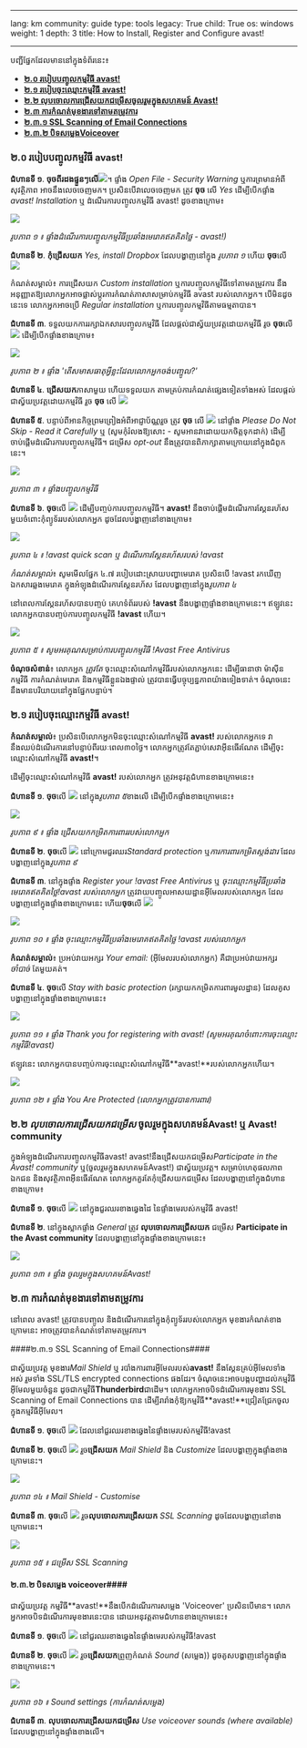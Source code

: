 

---

lang: km
community: guide
type: tools
legacy: True
child: True
os: windows
weight: 1
depth: 3
title: How to Install, Register and Configure avast!

---

បញ្ជីផ្នែកដែលមាននៅក្នុងទំព័រនេះ៖

- [**២.០ របៀបបញ្ចូលកម្មវិធី avast!**](#2.0)
- [**២.១ របៀបចុះឈ្មោះកម្មវិធី avast!**](#2.1)
- [**២.២ លុបចោលការជ្រើសយកជម្រើសចូលរួមក្នុងសហគមន៍ Avast!**](#2.2)
- [**២.៣ ការកំណត់មុខងារទៅតាមតម្រូវការ**](#2.3)
 - [**២.៣.១ SSL Scanning of Email Connections**](#2.3.1)
 - [**២.៣.២ បិទសម្លេងVoiceover**](#2.3.2)

<a name="2.0"></a>
### ២.០ របៀបបញ្ចូលកម្មវិធី avast! ###

**ជំហានទី ១**. **ចុចពីរដងផ្ទួនៗលើ**![](/sbox/screen/avast-en-1/01.png)។ ផ្ទាំង *Open File - Security Warning* ឬការព្រមានអំពីសុវត្ថិភាព អាចនឹងលេចចេញមក។ ប្រសិនបើវាលេចចេញមក ត្រូវ **ចុច** លើ *Yes* ដើម្បីបើកផ្ទាំង *avast! Installation* ឬ ដំណើរការបញ្ចូលកម្មវិធី avast! ដូចខាងក្រោម៖ 


![](/sbox/screen/avast-en-1/03.png)

*រូបភាព ១ ៖ ផ្ទាំងដំណើរការបញ្ចូលកម្មវិធីប្រឆាំងមេរោគឥតគិតថ្លៃ - avast!)*


**ជំហានទី ២**. **កុំជ្រើសយក** *Yes, install Dropbox* ដែលបង្ហាញនៅក្នុង *រូបភាព ១* ហើយ **ចុច**លើ ![](/sbox/screen/avast-en-1/04.png)

កំណត់សម្គាល់៖ ការជ្រើសយក *Custom installation* ឬការបញ្ចូលកម្មវិធីទៅតាមតម្រូវការ នឹងអនុញ្ញាតឱ្យលោកអ្នកអាចផ្លាស់ប្តូរការកំណត់ភាសាសម្រាប់កម្មវិធី avast របស់លោកអ្នក។ បើមិនដូចនេះទេ លោកអ្នកអាចប្រើ *Regular installation* ឬការបញ្ចូលកម្មវិធីតាមធម្មតាបាន។

**ជំហានទី ៣**. ទទួលយកការរក្សាឯកសារបញ្ចូលកម្មវិធី ដែលផ្តល់ជាស្វ័យប្រវត្តដោយកម្មវិធី រូច **ចុច**លើ  ![](/sbox/screen/avast-en-1/05.png) ដើម្បីបើកផ្ទាំងខាងក្រោម៖


![](/sbox/screen/avast-en-1/06.png)

*រូបភាព ២ ៖ ផ្ទាំង 'តើសមាសធាតុអ្វីខ្លះដែលលោកអ្នកចង់បញ្ចូល?'*    


**ជំហានទី ៤**. **ជ្រើសយក**ភាសាមួយ ហើយទទួលយក តាមគ្រប់ការកំណត់ផ្សេងទៀតទាំងអស់ ដែលផ្តល់ជាស្វ័យប្រវត្តដោយកម្មវិធី រួច **ចុច** លើ ![](/sbox/screen/avast-en-1/05.png)

**ជំហានទី ៥**. បន្ទាប់ពីអានកិច្ចព្រមព្រៀងអំពីអាជ្ញាប័ណ្ណរួច ត្រូវ **ចុច** លើ ![](/sbox/screen/avast-en-1/05.png) នៅផ្ទាំង *Please Do Not Skip - Read it Carefully* ឬ (សូមកុំរំលងឱ្យសោះ - សូមអានវាដោយយកចិត្តទុកដាក់) ដើម្បីចាប់ផ្តើមដំណើរការបញ្ចូលកម្មវិធី។ ជម្រើស *opt-out* នឹងត្រូវបានពិភាក្សាតាមក្រោយនៅក្នុងជំពូកនេះ។

![](/sbox/screen/avast-en-1/07.png)

*រូបភាព ៣ ៖ ផ្ទាំងបញ្ចូលកម្មវិធី*


**ជំហានទី ៦**.  **ចុច**លើ ![](/sbox/screen/avast-en-1/08.png) ដើម្បីបញ្ចប់ការបញ្ចូលកម្មវិធី។ **avast!** នឹងចាប់ផ្តើមដំណើរការស្គែនរហ័សមួយចំពោះកុំព្យូទ័ររបស់លោកអ្នក ដូចដែលបង្ហាញនៅខាងក្រោម៖

![](/sbox/screen/avast-en-1/09.png)

*រូបភាព ៤ ៖ !avast quick scan ឬ ដំណើរការស្គែនរហ័សរបស់ !avast*

*កំណត់សម្គាល់*៖ សូមមើលផ្នែក ៤.៧ របៀបដោះស្រាយបញ្ហាមេរោគ ប្រសិនបើ !avast រកឃើញឯកសារឆ្លងមេរោគ ក្នុងអំឡុងដំណើរការស្គែនរហ័ស ដែលបង្ហាញនៅក្នុង*រូបភាព ៤*

នៅពេលការស្គែនរហ័សបានបញ្ចប់ គេហទំព័ររបស់ **!avast** នឹងបង្ហាញផ្ទាំងខាងក្រោមនេះ។ ឥឡូវនេះ លោកអ្នកបានបញ្ចប់ការបញ្ចូលកម្មវិធី **!avast** ហើយ។

![](/sbox/screen/avast-en-1/10.png)

*រូបភាព ៥ ៖ សូមអរគុណសម្រាប់ការបញ្ចូលកម្មវិធី !Avast Free Antivirus*


  **ចំណុចសំខាន់**៖ លោកអ្នក *ត្រូវតែ* ចុះឈ្មោះសំណៅកម្មវិធីរបស់លោកអ្នកនេះ ដើម្បីធានាថា ម៉ាស៊ីនកម្មវិធី ការកំណត់មេរោគ និងកម្មវិធីខ្លួនឯងផ្ទាល់ ត្រូវបានធ្វើបច្ចុប្បន្នភាពយ៉ាងទៀងទាត់។ ចំណុចនេះ នឹងមានបរិយាយនៅក្នុងផ្នែកបន្ទាប់។


<a name="2.1"></a>
### ២.១ របៀបចុះឈ្មោះកម្មវិធី avast! ###

**កំណត់សម្គាល់**៖ ប្រសិនបើលោកអ្នកមិនចុះឈ្មោះសំណៅកម្មវិធី **avast!** របស់លោកអ្នកទេ វានឹងឈប់ដំណើរការនៅបន្ទាប់ពីរយៈពេល៣០ថ្ងៃ។ លោកអ្នកត្រូវតែភ្ជាប់សេវាអ៊ីនធើរណែត ដើម្បីចុះឈ្មោះសំណៅកម្មវិធី **avast!**។

ដើម្បីចុះឈ្មោះសំណៅកម្មវិធី **avast!** របស់លោកអ្នក ត្រូវអនុវត្តជំហានខាងក្រោមនេះ៖

**ជំហានទី ១**. **ចុច**លើ ![](/sbox/screen/avast-en-1/11.png) នៅក្នុង*រូបភាព ៥*ខាងលើ ដើម្បីបើកផ្ទាំងខាងក្រោមនេះ៖

![](/sbox/screen/avast-en-1/12.png)

*រូបភាព ៩ ៖ ផ្ទាំង ជ្រើសយកកម្រិតការពាររបស់លោកអ្នក*


**ជំហានទី ២**. **ចុច**លើ ![](/sbox/screen/avast-en-1/13.png) នៅក្រោមជួរឈរ*Standard protection* ឬ*ការការពារកម្រិតស្តង់ដារ* ដែលបង្ហាញនៅក្នុង*រូបភាព ៩* 

**ជំហានទី ៣**. នៅក្នុងផ្ទាំង *Register your !avast Free Antivirus* ឬ *ចុះឈ្មោះកម្មវិធីប្រឆាំងមេរោគឥតគិតថ្លៃ!avast របស់លោកអ្នក* ត្រូវវាយបញ្ចូលអាសយដ្ឋានអ៊ីមែលរបស់លោកអ្នក ដែលបង្ហាញនៅក្នុងផ្ទាំងខាងក្រោមនេះ ហើយ**ចុច**លើ ![](/sbox/screen/avast-en-1/15.png) 


![](/sbox/screen/avast-en-1/14.png)

*រូបភាព ១០ ៖ ផ្ទាំង ចុះឈ្មោះកម្មវិធីប្រឆាំងមេរោគឥតគិតថ្លៃ !avast របស់លោកអ្នក*

**កំណត់សម្គាល់**៖ ប្រអប់វាយអក្សរ *Your email:* (អ៊ីមែលរបស់លោកអ្នក) គឺជាប្រអប់វាយអក្សរ *ចាំបាច់* តែមួយគត់។ 

**ជំហានទី ៤**. **ចុច**លើ *Stay with basic protection* (រក្សាយកកម្រិតការពារមូលដ្ឋាន) ដែលគូសបង្ហាញនៅក្នុងផ្ទាំងខាងក្រោមនេះ៖  

![](/sbox/screen/avast-en-1/16.png)

*រូបភាព ១១ ៖ ផ្ទាំង Thank you for registering with avast! (សូមអរគុណចំពោះការចុះឈ្មោះកម្មវិធី!avast)*


ឥឡូវនេះ លោកអ្នកបានបញ្ចប់ការចុះឈ្មោះសំណៅកម្មវិធី**avast!**របស់លោកអ្នកហើយ។

![](/sbox/screen/avast-en-1/17.png)

*រូបភាព ១២ ៖ ផ្ទាំង You Are Protected (លោកអ្នកត្រូវបានការពារ)*

<a name="2.2"></a>
### ២.២ *លុបចោលការជ្រើសយកជម្រើស* ចូលរួមក្នុងសហគមន៍Avast! ឬ Avast! community ###

ក្នុងអំឡុងដំណើរការបញ្ចូលកម្មវិធីavast!  avast!នឹងជ្រើសយកជម្រើស*Participate in the Avast! community* ឬ(ចូលរួមក្នុងសហគមន៍Avast!) ជាស្វ័យប្រវត្ត។ សម្រាប់ហេតុផលភាពឯកជន និងសុវត្ថិភាពអ៊ីនធើរណែត លោកអ្នកគួរតែកុំជ្រើសយកជម្រើស ដែលបង្ហាញនៅក្នុងជំហានខាងក្រោម៖

**ជំហានទី ១**. **ចុច**លើ ![](/sbox/screen/avast-en-1/18.png) នៅក្នុងជួរឈរខាងឆ្វេងដៃ នៃផ្ទាំងមេរបស់កម្មវិធី avast!

**ជំហានទី ២**. នៅក្នុងស្លាកផ្ទាំង *General* ត្រូវ **លុបចោលការជ្រើសយក** ជម្រើស **Participate in the Avast community** ដែលបង្ហាញនៅក្នុងផ្ទាំងខាងក្រោមនេះ៖

![](/sbox/screen/avast-en-1/19.png)

*រូបភាព ១៣ ៖ ផ្ទាំង ចូលរួមក្នុងសហគមន៍Avast!*

<a name="2.3"></a>
### ២.៣ ការកំណត់មុខងារទៅតាមតម្រូវការ ###

នៅពេល avast! ត្រូវបានបញ្ចូល និងដំណើរការនៅក្នុងកុំព្យូទ័ររបស់លោកអ្នក មុខងារកំណត់ខាងក្រោមនេះ អាចត្រូវបានកំណត់ទៅតាមតម្រូវការ។ 

<a name="2.3.1"></a>
####២.៣.១ SSL Scanning of Email Connections####

ជាស្វ័យប្រវត្ត មុខងារ*Mail Shield* ឬ របាំងការពារអ៊ីមែលរបស់**avast!** នឹងស្គែនគ្រប់អ៊ីមែលទាំងអស់ រួមទាំង SSL/TLS encrypted connections ផងដែរ។ ចំណុចនេះអាចបង្កបញ្ហាដល់កម្មវិធីអ៊ីមែលមួយចំនួន ដូចជាកម្មវិធី**Thunderbird**ជាដើម។ លោកអ្នកអាចបិទដំណើរការមុខងារ SSL Scanning of Email Connections បាន ដើម្បីរារាំងកុំឱ្យកម្មវិធី**avast!**ជ្រៀតជ្រែកចូលក្នុងកម្មវិធីអ៊ីមែល។ 

**ជំហានទី ១**. **ចុច**លើ ![](/sbox/screen/avast-en-1/18.png) ដែលនៅជួរឈរខាងឆ្វេងនៃផ្ទាំងមេរបស់កម្មវិធី!avast

**ជំហានទី ២**. **ចុច**លើ ![](/sbox/screen/avast-en-1/29.png) រួច**ជ្រើសយក** *Mail Shield* និង *Customize* ដែលបង្ហាញក្នុងផ្ទាំងខាងក្រោមនេះ។ 


![](/sbox/screen/avast-en-1/30.png)

*រូបភាព ១៤ ៖ Mail Shield - Customise*

**ជំហានទី ៣**. **ចុច**លើ ![](/sbox/screen/avast-en-1/31.png) រួច**លុបចោលការជ្រើសយក** *SSL Scanning* ដូចដែលបង្ហាញនៅខាងក្រោមនេះ។  


![](/sbox/screen/avast-en-1/32.png)

*រូបភាព ១៥ ៖ ជម្រើស SSL Scanning*

<a name="2.3.2"></a>
#### ២.៣.២ បិទសម្លេង voiceover####

ជាស្វ័យប្រវត្ត កម្មវិធី**avast!**នឹងបើកដំណើរការសម្លេង 'Voiceover' ប្រសិនបើមាន។ លោកអ្នកអាចបិទដំណើរការមុខងារនេះបាន ដោយអនុវត្តតាមជំហានខាងក្រោមនេះ៖   

**ជំហានទី ១**. **ចុច**លើ ![](/sbox/screen/avast-en-1/18.png) នៅជួរឈរខាងឆ្វេងនៃផ្ទាំងមេរបស់កម្មវិធី!avast

**ជំហានទី ២**. **ចុច**លើ ![](/sbox/screen/avast-en-1/33.png)  រួច**ជ្រើសយក**ព្រួញកំណត់ *Sound* (សម្លេង)) ដូចគូសបង្ហាញនៅក្នុងផ្ទាំងខាងក្រោមនេះ។ 


![](/sbox/screen/avast-en-1/34.png)

*រូបភាព ១៦ ៖ Sound settings (ការកំណត់សម្លេង)*

**ជំហានទី ៣**. **លុបចោលការជ្រើសយកជម្រើស** *Use voiceover sounds (where available)*  ដែលបង្ហាញនៅក្នុងផ្ទាំងខាងលើ។

